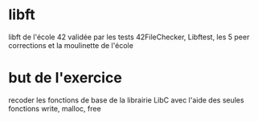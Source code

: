 # libft
libft de l'école 42 validée par les tests 42FileChecker, Libftest, les 5 peer corrections et la moulinette de l'école

# but de l'exercice
recoder les fonctions de base de la librairie LibC avec l'aide des seules fonctions write, malloc, free

